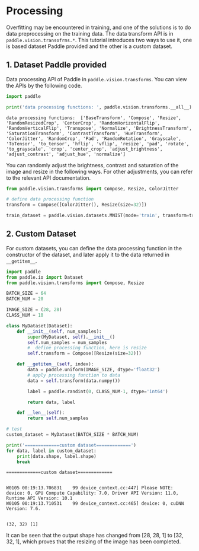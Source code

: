 # Processing

Overfitting may be encountered in training, and one of the solutions is to do data preprocessing on the training data. The data transform API is in `paddle.vision.transofrms.*`. This tutorial introduces two ways to use it, one is based dataset Paddle provided and the other is a custom dataset.

## 1. Dataset Paddle provided

Data processing API of Paddle in `paddle.vision.transforms`. You can view the APIs by the following code.


```python
import paddle

print('data processing functions: ', paddle.vision.transforms.__all__)
```

    data processing functions:  ['BaseTransform', 'Compose', 'Resize', 'RandomResizedCrop', 'CenterCrop', 'RandomHorizontalFlip', 'RandomVerticalFlip', 'Transpose', 'Normalize', 'BrightnessTransform', 'SaturationTransform', 'ContrastTransform', 'HueTransform', 'ColorJitter', 'RandomCrop', 'Pad', 'RandomRotation', 'Grayscale', 'ToTensor', 'to_tensor', 'hflip', 'vflip', 'resize', 'pad', 'rotate', 'to_grayscale', 'crop', 'center_crop', 'adjust_brightness', 'adjust_contrast', 'adjust_hue', 'normalize']


You can randomly adjust the brightness, contrast and saturation of the image and resize in the following ways. For other adjustments, you can refer to the relevant API documentation.


```python
from paddle.vision.transforms import Compose, Resize, ColorJitter

# define data processing function
transform = Compose([ColorJitter(), Resize(size=32)])

train_dataset = paddle.vision.datasets.MNIST(mode='train', transform=transform)
```

## 2. Custom Dataset

For custom datasets, you can define the data processing function in the constructor of the dataset, and later apply it to the data returned in `__getitem__`.


```python
import paddle
from paddle.io import Dataset
from paddle.vision.transforms import Compose, Resize

BATCH_SIZE = 64
BATCH_NUM = 20

IMAGE_SIZE = (28, 28)
CLASS_NUM = 10

class MyDataset(Dataset):
    def __init__(self, num_samples):
        super(MyDataset, self).__init__()
        self.num_samples = num_samples
        #  define processing function, here is resize
        self.transform = Compose([Resize(size=32)])

    def __getitem__(self, index):
        data = paddle.uniform(IMAGE_SIZE, dtype='float32')
        # apply processing function to data
        data = self.transform(data.numpy())

        label = paddle.randint(0, CLASS_NUM-1, dtype='int64')

        return data, label

    def __len__(self):
        return self.num_samples

# test
custom_dataset = MyDataset(BATCH_SIZE * BATCH_NUM)

print('=============custom dataset=============')
for data, label in custom_dataset:
    print(data.shape, label.shape)
    break
```

    =============custom dataset=============


    W0105 00:19:13.706831    99 device_context.cc:447] Please NOTE: device: 0, GPU Compute Capability: 7.0, Driver API Version: 11.0, Runtime API Version: 10.1
    W0105 00:19:13.710531    99 device_context.cc:465] device: 0, cuDNN Version: 7.6.


    (32, 32) [1]


It can be seen that the output shape has changed from [28, 28, 1] to [32, 32, 1], which proves that the resizing of the image has been completed.
